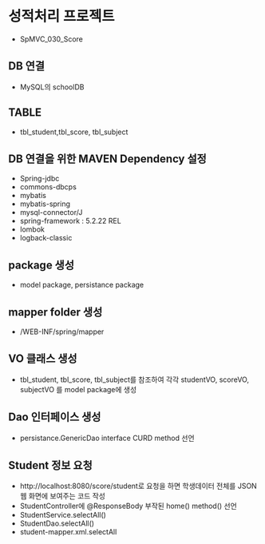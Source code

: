 # 성적처리 프로젝트
* SpMVC_030_Score

## DB 연결
* MySQL의 schoolDB
## TABLE
* tbl_student,tbl_score, tbl_subject

## DB 연결을 위한  MAVEN Dependency 설정
* Spring-jdbc
* commons-dbcps
* mybatis
* mybatis-spring
* mysql-connector/J
* spring-framework : 5.2.22 REL
* lombok
* logback-classic

## package 생성
* model package, persistance package

## mapper folder 생성
* /WEB-INF/spring/mapper

## VO 클래스 생성
* tbl_student, tbl_score, tbl_subject를 참조하여
각각 studentVO, scoreVO, subjectVO 를 model package에 생성

## Dao 인터페이스 생성
* persistance.GenericDao interface
CURD method 선언

## Student 정보 요청
* http://localhost:8080/score/student로 요청을 하면
학생데이터 전체를 JSON 웹 화면에 보여주는 코드 작성
* StudentController에 @ResponseBody 부작된 home() method() 선언
* StudentService.selectAll()
* StudentDao.selectAll()
* student-mapper.xml.selectAll